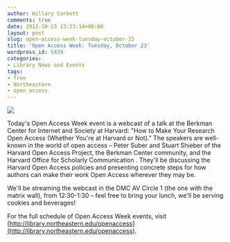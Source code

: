 ```yaml
---
author: Hillary Corbett
comments: true
date: 2012-10-23 13:23:14+00:00
layout: post
slug: open-access-week-tuesday-october-23
title: 'Open Access Week: Tuesday, October 23'
wordpress_id: 5439
categories:
- Library News and Events
tags:
- free
- Northeastern
- open access
---
```


![](http://library.northeastern.edu/sites/default/files/public/resize/wysiwyg/u-426/2012/oa_banner-600x104.png)

Today's Open Access Week event is a webcast of a talk at the Berkman Center for Internet and Society at Harvard: "How to Make Your Research Open Access (Whether You're at Harvard or Not)." The speakers are well-known in the world of open access – Peter Suber and Stuart Shieber of the Harvard Open Access Project, the Berkman Center community, and the Harvard Office for Scholarly Communication . They'll be discussing the Harvard Open Access policies and presenting concrete steps for how authors can make their work Open Access wherever they may be.

We'll be streaming the webcast in the DMC AV Circle 1 (the one with the matrix wall), from 12:30-1:30 – feel free to bring your lunch, we'll be serving cookies and beverages!

For the full schedule of Open Access Week events, visit [http://library.northeastern.edu/openaccess](http://library.northeastern.edu/openaccess).
